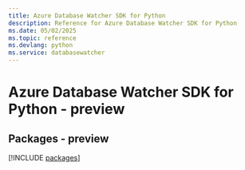```yaml
---
title: Azure Database Watcher SDK for Python
description: Reference for Azure Database Watcher SDK for Python
ms.date: 05/02/2025
ms.topic: reference
ms.devlang: python
ms.service: databasewatcher
---
```

# Azure Database Watcher SDK for Python - preview
## Packages - preview
[!INCLUDE [packages](database-watcher-index.md)]